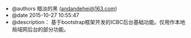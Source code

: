  * @authors 暗淡的黑 (andandehei@163.com)
 * @date    2015-10-27 10:55:47
 * @description： 基于bootstrap框架开发的ICBC后台基础功能。仅用作本地局域网后台的部分功能。
